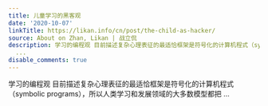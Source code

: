 ```yaml
---
title: 儿童学习的黑客观
date: '2020-10-07'
linkTitle: https://likan.info/cn/post/the-child-as-hacker/
source: About on Zhan, Likan | 战立侃
description: 学习的编程观 目前描述复杂心理表征的最适恰框架是符号化的计算机程式（symbolic programs），所以人类学习和发展领域的大多数模型都把
  ...
disable_comments: true
---
```

学习的编程观 目前描述复杂心理表征的最适恰框架是符号化的计算机程式（symbolic programs），所以人类学习和发展领域的大多数模型都把 ...